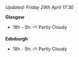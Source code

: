 *Updated: Friday 29th April 17:30*

**Glasgow**

* 18h - 5h: :partly_sunny: Partly Cloudy

**Edinburgh**

* 18h - 5h: :partly_sunny: Partly Cloudy
